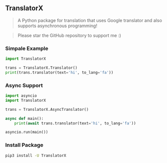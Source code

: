 ## TranslatorX

> A Python package for translation that uses Google translator and also supports asynchronous programming!

> Please star the GitHub repository to support me :)

### Simpale Example
```python
import TranslatorX

trans = TranslatorX.Translator()
print(trans.translator(text='hi', to_lang='fa'))
```

### Async Support
```python
import asyncio
import TranslatorX

trans = TranslatorX.AsyncTranslator()

async def main():
    print(await trans.translator(text='hi', to_lang='fa'))

asyncio.run(main())
```

### Install Package
```bash
pip3 install -U TranslatorX
```

